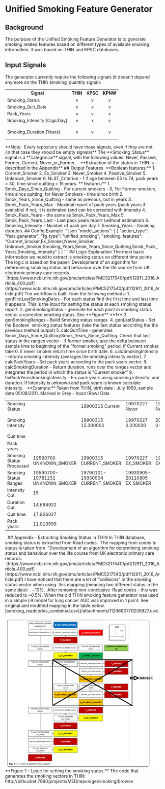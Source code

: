 # Unified Smoking Feature Generator
## Background
The purpose of the Unified Smoking Feature Generator is to generate smoking related features based on different types of available smoking information.
It was based on THIN and KPSC databases.
## Input Signals
The generator currently require the following signals (it doesn't depend anymore on the THIN smoking_quantity signal):
<table><tbody>
<tr>
<th>Signal</th>
<th>THIN</th>
<th>KPSC</th>
<th>KPNW</th>
</tr>
<tr>
<td>Smoking_Status</td>
<td style="text-align: center;">v</td>
<td style="text-align: center;">v</td>
<td style="text-align: center;">v</td>
</tr>
<tr>
<td>Smoking_Quit_Date</td>
<td style="text-align: center;">v</td>
<td style="text-align: center;">x</td>
<td style="text-align: center;">v</td>
</tr>
<tr>
<td>Pack_Years</td>
<td style="text-align: center;">x</td>
<td style="text-align: center;">v</td>
<td style="text-align: center;">x</td>
</tr>
<tr>
<td>Smoking_Intensity [Cigs/Day]</td>
<td style="text-align: center;">v</td>
<td style="text-align: center;">x</td>
<td style="text-align: center;">v</td>
</tr>
<tr>
<td><p>Smoking_Duration <span> [Years]</span></p></td>
<td style="text-align: center;">x</td>
<td style="text-align: center;">v</td>
<td style="text-align: center;">v</td>
</tr>
</tbody></table>
**Note:  Every repository should have those signals, even if they are not  (in that case they should be empty signals)**
The **Smoking_Status** signal is a **categorical** signal, with the following values: Never, Passive, Former, Current, Never_or_Former. 
 
**Extraction of the status in THIN is described in the Appendix**
## Output Features 
**Boolean features:**
1. Current_Smoker
2. Ex_Smoker
3. Never_Smoker
4. Passive_Smoker
5. Unknown_Smoker
6. NLST_Criterion - 1 if age between 55 to 74, pack years > 30, time since quitting < 15 years.
** features:**
1. Smok_Days_Since_Quitting - For current smokers - 0, For Former smokers, time since quitting, for Never Smokers - time since birth
2. Smok_Years_Since_Quitting - same as previous, but in years
3. Smok_Pack_Years_Max - Maximal report of pack years (pack years if available) if not, it is estimated (and can be corrected with intensity
4. Smok_Pack_Years - the same as Smok_Pack_Years_Max
5. Smok_Pack_Years_Last - Last pack years report (without estimation)
6. Smoking_Intensity - Number of pack per day
7. Smoking_Years - Smoking duration.
## Config Example
```json
"model_actions": [
    {
      "action_type": "feat_generator",
      "fg_type": "unified_smoking",
      "smoking_features": "Current_Smoker,Ex_Smoker,Never_Smoker, Unknown_Smoker,Smoking_Years,Smok_Years_Since_Quitting,Smok_Pack_Years,Smoking_Intensity"
    }
  ]
```
## Logic Explanation
The most basic information we need to extract is smoking status on different time points
The logic is based on the paper: Development of an algorithm for determining smoking status and behaviour over the life course from UK electronic primary care records
 [https://www.ncbi.nlm.nih.gov/pmc/articles/PMC5217540/pdf/12911_2016_Article_400.pdf](https://www.ncbi.nlm.nih.gov/pmc/articles/PMC5217540/pdf/12911_2016_Article.pdf)
The workflow is built  from the following methods:
1. genFirstLastSmokingDates - For each status find the first time and last time it appears. This is the input for setting the status at each smoking status report.
2. genSmokingStatus - generate for each point in smoking status vector a corrected smoking status. See **Figure** **1**
3. genSmokingRanges - Build Smoking status ranges 
4. genLastStatus - Set the Boolean  smoking status features (take the last status according the the previous method output)
5. calcQuitTime - generates Smok_Days_Since_Quitting/Smok_Years_Since_Quitting. Check that last status in the ranges vector - If former smoker, take the delta between sample time to beginning of the "former smoking" period, if Current smoker, take 0. if never smoker return time since birth date.
6. calcSmokingIntensity - returns smoking intensity (averages the smoking intensity vector).
7. calcPackYears - Set pack years according to the pack years vector.
8. calcSmokingDuration - Return duration. runs over the ranges vector and integrates the period in which the status is "Current smoker"
9. fixPackYearsSmokingIntensity - Fix pack years using smoking intensity  and duration. If Intensity is unknown and pack years is known calculate intensity.
 
**Example:**
Taken from THIN, birth date : July 1959, sample date 05/08/2011.
Marked in Grey - Input (Raw) Data
<table><tbody>
<tr>
<td class="highlight-grey confluenceTd" data-highlight-colour="grey">Smoking Status</td>
<td class="highlight-grey confluenceTd" data-highlight-colour="grey"> </td>
<td class="highlight-grey confluenceTd" data-highlight-colour="grey">19900315 Current</td>
<td class="highlight-grey confluenceTd" data-highlight-colour="grey">19970227 Never</td>
<td class="highlight-grey confluenceTd" data-highlight-colour="grey">19970227 Never_or_Former</td>
<td class="highlight-grey confluenceTd" data-highlight-colour="grey">20060824 Never</td>
</tr>
<tr>
<td class="highlight-grey confluenceTd" data-highlight-colour="grey">Smoking Intensity</td>
<td class="highlight-grey confluenceTd" data-highlight-colour="grey"><p> </p></td>
<td class="highlight-grey confluenceTd" data-highlight-colour="grey"><p>19900315 15.000000</p></td>
<td class="highlight-grey confluenceTd" data-highlight-colour="grey">19970227 0.000000</td>
<td class="highlight-grey confluenceTd" data-highlight-colour="grey">20060824 0.000000</td>
<td class="highlight-grey confluenceTd" data-highlight-colour="grey">20060824 0.000000</td>
</tr>
<tr>
<td class="highlight-grey confluenceTd" data-highlight-colour="grey"><span>Quit time </span></td>
<td class="highlight-grey confluenceTd" data-highlight-colour="grey"> </td>
<td class="highlight-grey confluenceTd" data-highlight-colour="grey"> </td>
<td class="highlight-grey confluenceTd" data-highlight-colour="grey"> </td>
<td class="highlight-grey confluenceTd" data-highlight-colour="grey"> </td>
<td class="highlight-grey confluenceTd" data-highlight-colour="grey"> </td>
</tr>
<tr>
<td class="highlight-grey confluenceTd" data-highlight-colour="grey"><span>Pack years</span></td>
<td class="highlight-grey confluenceTd" data-highlight-colour="grey"> </td>
<td class="highlight-grey confluenceTd" data-highlight-colour="grey"> </td>
<td class="highlight-grey confluenceTd" data-highlight-colour="grey"> </td>
<td class="highlight-grey confluenceTd" data-highlight-colour="grey"> </td>
<td class="highlight-grey confluenceTd" data-highlight-colour="grey"> </td>
</tr>
<tr>
<td>Smoking Status Processed</td>
<td>19590700 UNKNOWN_SMOKER</td>
<td>19900315 CURRENT_SMOKER</td>
<td>19970227 EX_SMOKER</td>
<td>19970227 EX_SMOKER</td>
<td>20060824 EX_SMOKER</td>
</tr>
<tr>
<td>Smoking Status Ranges</td>
<td>19590700-19781231 UNKNOWN_SMOKER</td>
<td>19790101-19930904 CURRENT_SMOKER</td>
<td>19930905-20110805 EX_SMOKER</td>
<td> </td>
<td> </td>
</tr>
<tr>
<td>Intensity Out:</td>
<td>15</td>
<td> </td>
<td> </td>
<td> </td>
<td> </td>
</tr>
<tr>
<td>Duration Out:</td>
<td>14.684932</td>
<td> </td>
<td> </td>
<td> </td>
<td> </td>
</tr>
<tr>
<td>Quit time:</td>
<td>17.926027</td>
<td> </td>
<td> </td>
<td> </td>
<td> </td>
</tr>
<tr>
<td>Pack years:</td>
<td>11.013699</td>
<td> </td>
<td> </td>
<td> </td>
<td> </td>
</tr>
</tbody></table>
 
## Appendix - Extracting Smoking Status in THIN
In THIN database, smoking status is extracted from Read codes. 
The mapping from codes to status is taken from  "Development of an algorithm for determining smoking status and behaviour over the life course from UK electronic primary care records:
 [https://www.ncbi.nlm.nih.gov/pmc/articles/PMC5217540/pdf/12911_2016_Article_400.pdf](https://www.ncbi.nlm.nih.gov/pmc/articles/PMC5217540/pdf/12911_2016_Article.pdf)
I have noticed that there are a lot of "collisions" in the smoking status vector when using  this mapping (meaning two different status in the same date) - ~10%. 
After removing non-conclusive  Read codes - this was reduced to ~0.5%.
When the old THIN smoking feature generator was used in a simple LR model for lung cancer AUC was improved in 1 point.
See original and modified mapping in the table below. 
[smoking_readcodes_combined.csv](/attachments/11206807/11206827.csv)
 
<img src="/attachments/11206807/11206834.png"/>
**Figure 1 - Logic for setting the smoking status.**
The code that generates the smoking vectors in THIN:
http://bitbucket:7990/projects/MED/repos/gensmoking/browse
 
 
